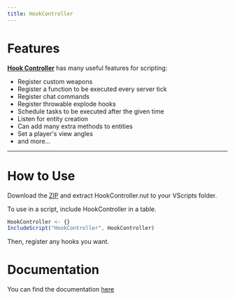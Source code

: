 ```yaml
---
title: HookController
---
```


# Features
[**Hook Controller**](docs/hookcontroller.md) has many useful features for scripting:

- Register custom weapons
- Register a function to be executed every server tick
- Register chat commands
- Register throwable explode hooks
- Schedule tasks to be executed after the given time
- Listen for entity creation
- Can add many extra methods to entities
- Set a player's view angles
- and more...

---

# How to Use

Download the [ZIP](https://github.com/Treescrub/L4D2-HookController/archive/master.zip) and extract HookController.nut to your VScripts folder.

To use in a script, include HookController in a table.
```javascript
HookController <- {}
IncludeScript("HookController", HookController)
```
Then, register any hooks you want.

# Documentation

You can find the documentation [here](docs/hookcontroller.md)
